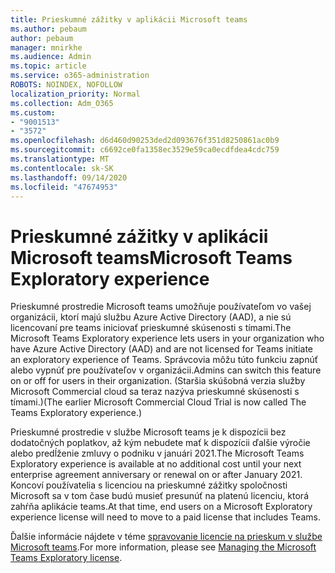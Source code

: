 ```yaml
---
title: Prieskumné zážitky v aplikácii Microsoft teams
ms.author: pebaum
author: pebaum
manager: mnirkhe
ms.audience: Admin
ms.topic: article
ms.service: o365-administration
ROBOTS: NOINDEX, NOFOLLOW
localization_priority: Normal
ms.collection: Adm_O365
ms.custom:
- "9001513"
- "3572"
ms.openlocfilehash: d6d460d90253ded2d093676f351d8250861ac0b9
ms.sourcegitcommit: c6692ce0fa1358ec3529e59ca0ecdfdea4cdc759
ms.translationtype: MT
ms.contentlocale: sk-SK
ms.lasthandoff: 09/14/2020
ms.locfileid: "47674953"
---
```

# <a name="microsoft-teams-exploratory-experience"></a><span data-ttu-id="49de2-102">Prieskumné zážitky v aplikácii Microsoft teams</span><span class="sxs-lookup"><span data-stu-id="49de2-102">Microsoft Teams Exploratory experience</span></span>

<span data-ttu-id="49de2-103">Prieskumné prostredie Microsoft teams umožňuje používateľom vo vašej organizácii, ktorí majú službu Azure Active Directory (AAD), a nie sú licencovaní pre teams iniciovať prieskumné skúsenosti s tímami.</span><span class="sxs-lookup"><span data-stu-id="49de2-103">The Microsoft Teams Exploratory experience lets users in your organization who have Azure Active Directory (AAD) and are not licensed for Teams initiate an exploratory experience of Teams.</span></span> <span data-ttu-id="49de2-104">Správcovia môžu túto funkciu zapnúť alebo vypnúť pre používateľov v organizácii.</span><span class="sxs-lookup"><span data-stu-id="49de2-104">Admins can switch this feature on or off for users in their organization.</span></span> <span data-ttu-id="49de2-105">(Staršia skúšobná verzia služby Microsoft Commercial cloud sa teraz nazýva prieskumné skúsenosti s tímami.)</span><span class="sxs-lookup"><span data-stu-id="49de2-105">(The earlier Microsoft Commercial Cloud Trial is now called The Teams Exploratory experience.)</span></span>

<span data-ttu-id="49de2-106">Prieskumné prostredie v službe Microsoft teams je k dispozícii bez dodatočných poplatkov, až kým nebudete mať k dispozícii ďalšie výročie alebo predĺženie zmluvy o podniku v januári 2021.</span><span class="sxs-lookup"><span data-stu-id="49de2-106">The Microsoft Teams Exploratory experience is available at no additional cost until your next enterprise agreement anniversary or renewal on or after January 2021.</span></span> <span data-ttu-id="49de2-107">Koncoví používatelia s licenciou na prieskumné zážitky spoločnosti Microsoft sa v tom čase budú musieť presunúť na platenú licenciu, ktorá zahŕňa aplikácie teams.</span><span class="sxs-lookup"><span data-stu-id="49de2-107">At that time, end users on a Microsoft Exploratory experience license will need to move to a paid license that includes Teams.</span></span>

<span data-ttu-id="49de2-108">Ďalšie informácie nájdete v téme [spravovanie licencie na prieskum v službe Microsoft teams](https://docs.microsoft.com/microsoftteams/teams-exploratory/).</span><span class="sxs-lookup"><span data-stu-id="49de2-108">For more information, please see [Managing the Microsoft Teams Exploratory license](https://docs.microsoft.com/microsoftteams/teams-exploratory/).</span></span>
